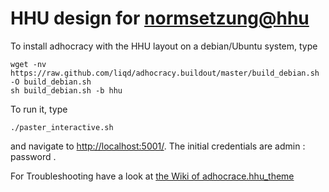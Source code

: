HHU design for [normsetzung@hhu](http://normsetzung.cs.uni-duesseldorf.de/)
==============

To install adhocracy with the HHU layout on a debian/Ubuntu system, type

    wget -nv https://raw.github.com/liqd/adhocracy.buildout/master/build_debian.sh -O build_debian.sh
    sh build_debian.sh -b hhu


To run it, type

    ./paster_interactive.sh

and navigate to [http://localhost:5001/](http://localhost:5001/). The initial credentials are admin : password .

For Troubleshooting have a look at [the Wiki of adhocrace.hhu_theme](https://github.com/hhucn/adhocracy.hhu_theme/wiki)
